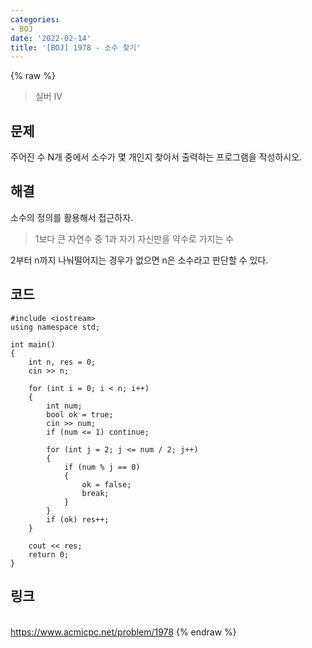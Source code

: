 ```yaml
---
categories:
- BOJ
date: '2022-02-14'
title: '[BOJ] 1978 - 소수 찾기'
---
```


{% raw %}
>실버 IV

## 문제
주어진 수 N개 중에서 소수가 몇 개인지 찾아서 출력하는 프로그램을 작성하시오.

##  해결
소수의 정의를 활용해서 접근하자.
>1보다 큰 자연수 중 1과 자기 자신만을 약수로 가지는 수

2부터 n까지 나눠떨어지는 경우가 없으면 n은 소수라고 판단할 수 있다.

## 코드
```
#include <iostream>
using namespace std;

int main()
{
	int n, res = 0;
	cin >> n;

	for (int i = 0; i < n; i++)
	{
		int num;
		bool ok = true;
		cin >> num;
		if (num <= 1) continue;

		for (int j = 2; j <= num / 2; j++)
		{
			if (num % j == 0)
			{
				ok = false;
				break;
			}
		}
		if (ok) res++;
	}

	cout << res;
	return 0;
}
```

## 링크
<br>https://www.acmicpc.net/problem/1978
{% endraw %}